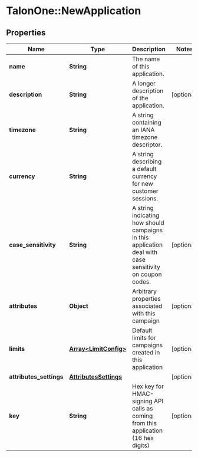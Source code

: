 # TalonOne::NewApplication

## Properties
Name | Type | Description | Notes
------------ | ------------- | ------------- | -------------
**name** | **String** | The name of this application. | 
**description** | **String** | A longer description of the application. | [optional] 
**timezone** | **String** | A string containing an IANA timezone descriptor. | 
**currency** | **String** | A string describing a default currency for new customer sessions. | 
**case_sensitivity** | **String** | A string indicating how should campaigns in this application deal with case sensitivity on coupon codes. | [optional] 
**attributes** | **Object** | Arbitrary properties associated with this campaign | [optional] 
**limits** | [**Array&lt;LimitConfig&gt;**](LimitConfig.md) | Default limits for campaigns created in this application | [optional] 
**attributes_settings** | [**AttributesSettings**](AttributesSettings.md) |  | [optional] 
**key** | **String** | Hex key for HMAC-signing API calls as coming from this application (16 hex digits) | [optional] 


